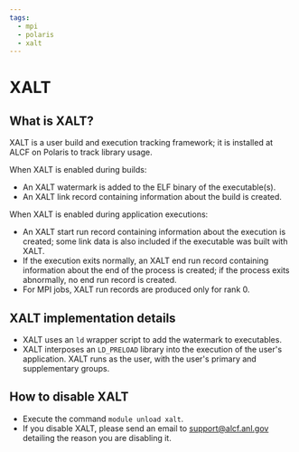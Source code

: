 ```yaml
---
tags:
  - mpi
  - polaris
  - xalt
---
```


# XALT

## What is XALT?

XALT is a user build and execution tracking framework; it is installed at ALCF on Polaris to track library usage.

When XALT is enabled during builds:

- An XALT watermark is added to the ELF binary of the executable(s).
- An XALT link record containing information about the build is created.
  
When XALT is enabled during application executions:

- An XALT start run record containing information about the execution is created; some link data is also included if the executable was built with XALT.
- If the execution exits normally, an XALT end run record containing information about the end of the process is created; if the process exits abnormally, no end run record is created.
- For MPI jobs, XALT run records are produced only for rank 0.

## XALT implementation details

- XALT uses an `ld` wrapper script to add the watermark to executables.
- XALT interposes an `LD_PRELOAD` library into the execution of the user's application. XALT runs as the user, with the user's primary and supplementary groups.

## How to disable XALT

- Execute the command `module unload xalt`.
- If you disable XALT, please send an email to [support@alcf.anl.gov](mailto:support@alcf.anl.gov) detailing the reason you are disabling it.